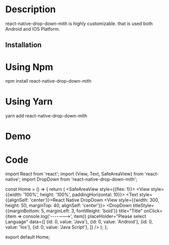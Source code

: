# Description

react-native-drop-down-mith is highly customizable. that is used both Android and IOS Platform.

## Installation

# Using Npm

npm install react-native-drop-down-mith

# Using Yarn

yarn add react-native-drop-down-mith

# Demo

<!-- <p align="center">
  <img width="250" src="./src/assets/icon.png"><img width="250" src="./src/assets/icon2.png">
</p> -->


# Code
import React from 'react';
import {View, Text, SafeAreaView} from 'react-native';
import DropDown from 'react-native-drop-down-mith';

const Home = () => {
  return (
    <SafeAreaView style={{flex: 1}}>
      <View style={{width: '100%', height: '100%', paddingHorizontal: 10}}>
        <Text style={{alignSelf: 'center'}}>React Native DropDown</Text>
        <View
          style={{width: 300, height: 50, marginTop: 40, alignSelf: 'center'}}>
          <DropDown
            titleStyle={{marginBottom: 5, marginLeft: 3, fontWeight: 'bold'}}
            title="Title"
            onClick={item => console.log('------->', item)}
            placeHolder="Please select Language"
            data={[
              {id: 0, value: 'Java'},
              {id: 0, value: 'Android'},
              {id: 0, value: 'Ios'},
              {id: 0, value: 'Java Script'},
            ]}
          />
        </View>
      </View>
    </SafeAreaView>
  );
};


export default Home;
